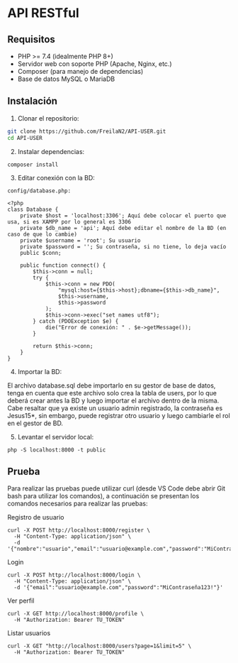 # API RESTful

## Requisitos

- PHP >= 7.4 (idealmente PHP 8+)
- Servidor web con soporte PHP (Apache, Nginx, etc.)
- Composer (para manejo de dependencias)
- Base de datos MySQL o MariaDB

## Instalación

1. Clonar el repositorio:

```bash
git clone https://github.com/FreilaN2/API-USER.git
cd API-USER
```

2. Instalar dependencias:

```
composer install
```

3. Editar conexión con la BD:

```
config/database.php:

<?php
class Database {
    private $host = 'localhost:3306'; Aquí debe colocar el puerto que usa, si es XAMPP por lo general es 3306
    private $db_name = 'api'; Aquí debe editar el nombre de la BD (en caso de que lo cambie)
    private $username = 'root'; Su usuario
    private $password = ''; Su contraseña, si no tiene, lo deja vacío
    public $conn;

    public function connect() {
        $this->conn = null;
        try {
            $this->conn = new PDO(
                "mysql:host={$this->host};dbname={$this->db_name}",
                $this->username,
                $this->password
            );
            $this->conn->exec("set names utf8");
        } catch (PDOException $e) {
            die("Error de conexión: " . $e->getMessage());
        }

        return $this->conn;
    }
}
```

4. Importar la BD:

El archivo database.sql debe importarlo en su gestor de base de datos, tenga en cuenta que este archivo solo crea la tabla de users, por lo que deberá crear antes la BD y luego importar el archivo dentro de la misma. Cabe resaltar que ya existe un usuario admin registrado, la contraseña es Jesus15*, sin embargo, puede registrar otro usuario y luego cambiarle el rol en el gestor de BD.

5. Levantar el servidor local:

```
php -S localhost:8000 -t public
```

## Prueba

Para realizar las pruebas puede utilizar curl (desde VS Code debe abrir Git bash para utilizar los comandos), a continuación se presentan los comandos necesarios para realizar las pruebas:

Registro de usuario
```
curl -X POST http://localhost:8000/register \
  -H "Content-Type: application/json" \
  -d '{"nombre":"usuario","email":"usuario@example.com","password":"MiContraseña123!"}'
```

Login
```
curl -X POST http://localhost:8000/login \
  -H "Content-Type: application/json" \
  -d '{"email":"usuario@example.com","password":"MiContraseña123!"}'
```

Ver perfil
```
curl -X GET http://localhost:8000/profile \
  -H "Authorization: Bearer TU_TOKEN"
```

Listar usuarios
```
curl -X GET "http://localhost:8000/users?page=1&limit=5" \
  -H "Authorization: Bearer TU_TOKEN"
```
